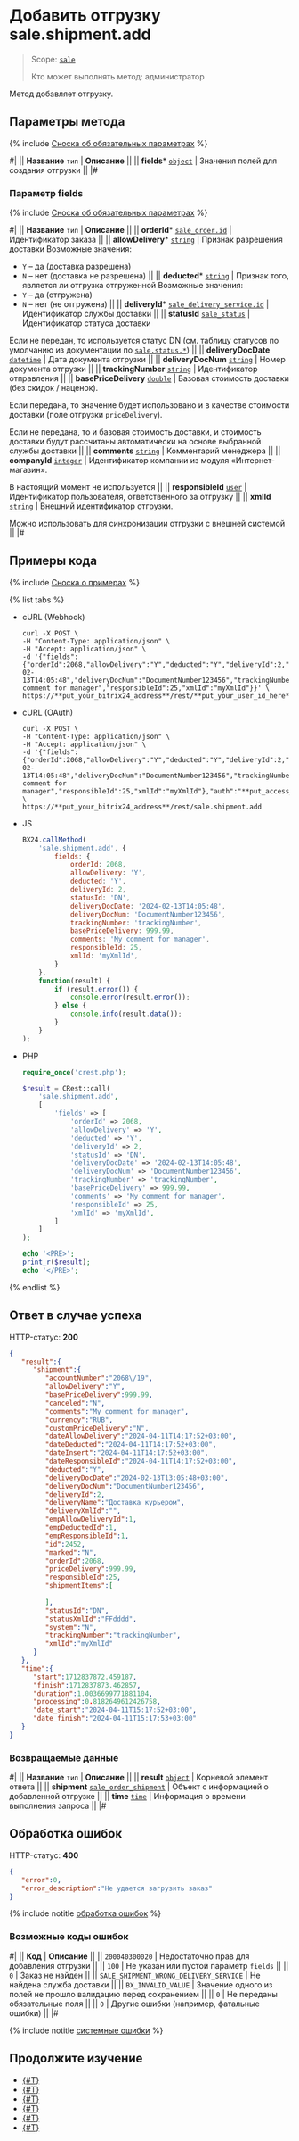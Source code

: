 # Добавить отгрузку sale.shipment.add

> Scope: [`sale`](../../scopes/permissions.md)
>
> Кто может выполнять метод: администратор

Метод добавляет отгрузку. 

## Параметры метода

{% include [Сноска об обязательных параметрах](../../../_includes/required.md) %}

#|
|| **Название**
`тип` | **Описание** ||
|| **fields***
[`object`](../../data-types.md) | Значения полей для создания отгрузки ||
|#

### Параметр fields

{% include [Сноска об обязательных параметрах](../../../_includes/required.md) %}

#|
|| **Название**
`тип` | **Описание** ||
|| **orderId***
[`sale_order.id`](../data-types.md) | Идентификатор заказа ||
|| **allowDelivery***
[`string`](../../data-types.md) | Признак разрешения доставки
Возможные значения:
- `Y` – да (доставка разрешена)
- `N` – нет (доставка не разрешена) ||
|| **deducted***
[`string`](../../data-types.md) | Признак того, является ли отгрузка отгруженной
Возможные значения:
- `Y` – да (отгружена)
- `N` – нет (не отгружена) ||
|| **deliveryId***
[`sale_delivery_service.id`](../data-types.md) | Идентификатор службы доставки ||
|| **statusId**
[`sale_status`](../data-types.md) | Идентификатор статуса доставки

Если не передан, то используется статус DN (см. таблицу статусов по умолчанию из документации по [`sale.status.*`](../status/index.md)) ||
|| **deliveryDocDate**
[`datetime`](../../data-types.md) | Дата документа отгрузки ||
|| **deliveryDocNum**
[`string`](../../data-types.md) | Номер документа отгрузки ||
|| **trackingNumber**
[`string`](../../data-types.md) | Идентификатор отправления ||
|| **basePriceDelivery**
[`double`](../../data-types.md) | Базовая стоимость доставки (без скидок / наценок).

Если передана, то значение будет использовано и в качестве стоимости доставки (поле отгрузки `priceDelivery`).

Если не передана, то и базовая стоимость доставки, и стоимость доставки будут рассчитаны автоматически на основе выбранной службы доставки ||
|| **comments**
[`string`](../../data-types.md) | Комментарий менеджера ||
|| **companyId**
[`integer`](../../data-types.md) | Идентификатор компании из модуля «Интернет-магазин».

В настоящий момент не используется ||
|| **responsibleId**
[`user`](../../data-types.md) | Идентификатор пользователя, ответственного за отгрузку ||
|| **xmlId**
[`string`](../../data-types.md) | Внешний идентификатор отгрузки.

Можно использовать для синхронизации отгрузки с внешней системой ||
|#

## Примеры кода

{% include [Сноска о примерах](../../../_includes/examples.md) %}

{% list tabs %}

- cURL (Webhook)

    ```http
    curl -X POST \
    -H "Content-Type: application/json" \
    -H "Accept: application/json" \
    -d '{"fields":{"orderId":2068,"allowDelivery":"Y","deducted":"Y","deliveryId":2,"statusId":"DN","deliveryDocDate":"2024-02-13T14:05:48","deliveryDocNum":"DocumentNumber123456","trackingNumber":"trackingNumber","basePriceDelivery":999.99,"comments":"My comment for manager","responsibleId":25,"xmlId":"myXmlId"}}' \
    https://**put_your_bitrix24_address**/rest/**put_your_user_id_here**/**put_your_webbhook_here**/sale.shipment.add
    ```

- cURL (OAuth)

    ```http
    curl -X POST \
    -H "Content-Type: application/json" \
    -H "Accept: application/json" \
    -d '{"fields":{"orderId":2068,"allowDelivery":"Y","deducted":"Y","deliveryId":2,"statusId":"DN","deliveryDocDate":"2024-02-13T14:05:48","deliveryDocNum":"DocumentNumber123456","trackingNumber":"trackingNumber","basePriceDelivery":999.99,"comments":"My comment for manager","responsibleId":25,"xmlId":"myXmlId"},"auth":"**put_access_token_here**"}' \
    https://**put_your_bitrix24_address**/rest/sale.shipment.add
    ```

- JS

    ```js
    BX24.callMethod(
        'sale.shipment.add', {
            fields: {
                orderId: 2068,
                allowDelivery: 'Y',
                deducted: 'Y',
                deliveryId: 2,
                statusId: 'DN',
                deliveryDocDate: '2024-02-13T14:05:48',
                deliveryDocNum: 'DocumentNumber123456',
                trackingNumber: 'trackingNumber',
                basePriceDelivery: 999.99,
                comments: 'My comment for manager',
                responsibleId: 25,
                xmlId: 'myXmlId',
            }
        },
        function(result) {
            if (result.error()) {
                console.error(result.error());
            } else {
                console.info(result.data());
            }
        }
    );
    ```

- PHP

    ```php
    require_once('crest.php');

    $result = CRest::call(
        'sale.shipment.add',
        [
            'fields' => [
                'orderId' => 2068,
                'allowDelivery' => 'Y',
                'deducted' => 'Y',
                'deliveryId' => 2,
                'statusId' => 'DN',
                'deliveryDocDate' => '2024-02-13T14:05:48',
                'deliveryDocNum' => 'DocumentNumber123456',
                'trackingNumber' => 'trackingNumber',
                'basePriceDelivery' => 999.99,
                'comments' => 'My comment for manager',
                'responsibleId' => 25,
                'xmlId' => 'myXmlId',
            ]
        ]
    );

    echo '<PRE>';
    print_r($result);
    echo '</PRE>';
    ```

{% endlist %}

## Ответ в случае успеха

HTTP-статус: **200**

```json
{
   "result":{
      "shipment":{
         "accountNumber":"2068\/19",
         "allowDelivery":"Y",
         "basePriceDelivery":999.99,
         "canceled":"N",
         "comments":"My comment for manager",
         "currency":"RUB",
         "customPriceDelivery":"N",
         "dateAllowDelivery":"2024-04-11T14:17:52+03:00",
         "dateDeducted":"2024-04-11T14:17:52+03:00",
         "dateInsert":"2024-04-11T14:17:52+03:00",
         "dateResponsibleId":"2024-04-11T14:17:52+03:00",
         "deducted":"Y",
         "deliveryDocDate":"2024-02-13T13:05:48+03:00",
         "deliveryDocNum":"DocumentNumber123456",
         "deliveryId":2,
         "deliveryName":"Доставка курьером",
         "deliveryXmlId":"",
         "empAllowDeliveryId":1,
         "empDeductedId":1,
         "empResponsibleId":1,
         "id":2452,
         "marked":"N",
         "orderId":2068,
         "priceDelivery":999.99,
         "responsibleId":25,
         "shipmentItems":[
            
         ],
         "statusId":"DN",
         "statusXmlId":"FFdddd",
         "system":"N",
         "trackingNumber":"trackingNumber",
         "xmlId":"myXmlId"
      }
   },
   "time":{
      "start":1712837872.459187,
      "finish":1712837873.462857,
      "duration":1.0036699771881104,
      "processing":0.8182649612426758,
      "date_start":"2024-04-11T15:17:52+03:00",
      "date_finish":"2024-04-11T15:17:53+03:00"
   }
}
```

### Возвращаемые данные

#|
|| **Название**
`тип` | **Описание** ||
|| **result**
[`object`](../../data-types.md) | Корневой элемент ответа ||
|| **shipment**
[`sale_order_shipment`](../data-types.md) | Объект с информацией о добавленной отгрузке ||
|| **time**
[`time`](../../data-types.md) | Информация о времени выполнения запроса ||
|#

## Обработка ошибок

HTTP-статус: **400**

```json
{
   "error":0,
   "error_description":"Не удается загрузить заказ"
}
```

{% include notitle [обработка ошибок](../../../_includes/error-info.md) %}

### Возможные коды ошибок

#|
|| **Код** | **Описание** ||
|| `200040300020` | Недостаточно прав для добавления отгрузки ||
|| `100` | Не указан или пустой параметр `fields` ||
|| `0` | Заказ не найден ||
|| `SALE_SHIPMENT_WRONG_DELIVERY_SERVICE` | Не найдена служба доставки ||
|| `BX_INVALID_VALUE` | Значение одного из полей не прошло валидацию перед сохранением ||
|| `0` | Не переданы обязательные поля ||
|| `0` | Другие ошибки (например, фатальные ошибки) ||
|#

{% include notitle [системные ошибки](../../../_includes/system-errors.md) %}

## Продолжите изучение

- [{#T}](./index.md)
- [{#T}](./sale-shipment-update.md)
- [{#T}](./sale-shipment-get.md)
- [{#T}](./sale-shipment-list.md)
- [{#T}](./sale-shipment-delete.md)
- [{#T}](./sale-shipment-get-fields.md)